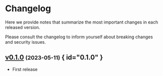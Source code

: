 # Changelog

Here we provide notes that summarize the most important changes in each released version.

Please consult the changelog to inform yourself about breaking changes and security issues.

## [v0.1.0](https://github.com/Materials-Data-Science-and-Informatics/fair-python-cookiecutter/tree/v0.1.0) <small>(2023-05-11)</small> { id="0.1.0" }

* First release

